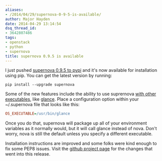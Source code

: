 ```yaml
---
aliases:
- /2014/04/29/supernova-0-9-5-is-available/
author: Major Hayden
date: 2014-04-29 13:14:54
dsq_thread_id:
- 3642807486
tags:
- openstack
- python
- supernova
title: supernova 0.9.5 is available
---
```


I just pushed [supernova 0.9.5 to pypi][1] and it's now available for installation using pip. You can get the latest version by running:

```
pip install --upgrade supernova
```

Some of the new features include the ability to use suprernova [with other executables][2], like [glance][3]. Place a configuration option within your ~/.supernova file that looks like this:

```ini
OS_EXECUTABLE=/usr/bin/glance
```

Once you do that, supernova will package up all of your environment variables as it normally would, but it will call glance instead of nova. Don't worry, nova is still the default unless you specify a different executable.

Installation instructions are improved and some folks were kind enough to fix some PEP8 issues. Visit the [github project page][4] for the changes that went into this release.

 [1]: https://pypi.python.org/pypi/supernova/0.9.5
 [2]: https://github.com/major/supernova/commit/60f78f16f1c433fa6c9d4c5196e20778005dea7a
 [3]: http://docs.openstack.org/developer/glance/
 [4]: https://github.com/major/supernova